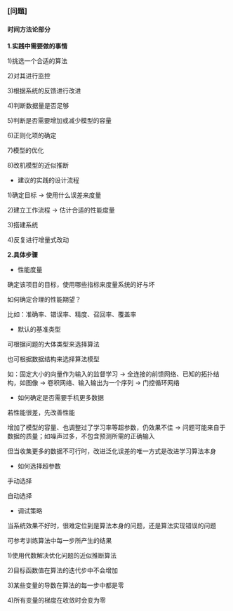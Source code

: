### [问题]

#### 时间方法论部分

**1.实践中需要做的事情**

1)挑选一个合适的算法

2)对其进行监控

3)根据系统的反馈进行改进

4)判断数据量是否足够

5)判断是否需要增加或减少模型的容量

6)正则化项的确定

7)模型的优化

8)改机模型的近似推断

- 建议的实践的设计流程

1)确定目标 → 使用什么误差来度量

2)建立工作流程 → 估计合适的性能度量

3)搭建系统

4)反复进行增量式改动


**2.具体步骤**

- 性能度量

确定该项目的目标，使用哪些指标来度量系统的好与坏

如何确定合理的性能期望？

比如：准确率、错误率、精度、召回率、覆盖率

- 默认的基准类型

可根据问题的大体类型来选择算法

也可根据数据结构来选择算法模型

如：固定大小的向量作为输入的监督学习 → 全连接的前馈网络、已知的拓扑结构，如图像 → 卷积网络、输入输出为一个序列 → 门控循环网络

- 如何确定是否需要手机更多数据

若性能很差，先改善性能

增加了模型的容量、也调整过了学习率等超参数，仍效果不佳 → 问题可能来自于数据的质量；如噪声过多，不包含预测所需的正确输入

但当收集更多的数据不可行时，改进泛化误差的唯一方式是改进学习算法本身

- 如何选择超参数

手动选择

自动选择

- 调试策略

当系统效果不好时，很难定位到是算法本身的问题，还是算法实现错误的问题

可参考训练算法中每一步所产生的结果

1)使用代数解决优化问题的近似推断算法

2)目标函数值在算法的迭代步中不会增加

3)某些变量的导数在算法的每一步中都是零

4)所有变量的梯度在收敛时会变为零

